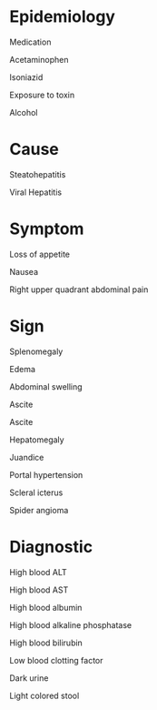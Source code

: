 # Epidemiology

Medication

Acetaminophen

Isoniazid

Exposure to toxin

Alcohol

# Cause

Steatohepatitis

Viral Hepatitis

# Symptom

Loss of appetite

Nausea

Right upper quadrant abdominal pain

# Sign

Splenomegaly

Edema

Abdominal swelling

Ascite

Ascite

Hepatomegaly

Juandice

Portal hypertension

Scleral icterus

Spider angioma

# Diagnostic

High blood ALT

High blood AST

High blood albumin

High blood alkaline phosphatase

High blood bilirubin

Low blood clotting factor

Dark urine

Light colored stool
